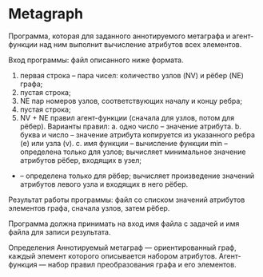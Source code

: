 # Metagraph

Программа, которая для заданного аннотируемого метаграфа и агент-функции над ним
выполнит вычисление атрибутов всех элементов.

Вход программы: файл описанного ниже формата.
1. первая строка – пара чисел: количество узлов (NV) и рёбер (NE) графа;
2. пустая строка;
3. NE пар номеров узлов, соответствующих началу и концу ребра;
4. пустая строка;
5. NV + NE правил агент-функции (сначала для узлов, потом для рёбер).
Варианты правил:
a. одно число – значение атрибута.
b. буква и число – значение атрибута копируется из указанного ребра (e) или узла (v).
c. имя функции – вычисление функции
min – определена только для узлов; вычисляет минимальное значение атрибутов рёбер,
входящих в узел;
* – определена только для рёбер; вычисляет произведение значений атрибутов левого
узла и входящих в него рёбер.

Результат работы программы: файл со списком значений атрибутов элементов графа, сначала
узлов, затем рёбер.

Программа должна принимать на вход имя файла с задачей и имя файла для записи результата.

Определения
Аннотируемый метаграф — ориентированный граф, каждый элемент которого описывается
набором атрибутов.
Агент-функция — набор правил преобразования графа и его элементов.


